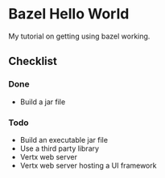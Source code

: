# Bazel Hello World

My tutorial on getting using bazel working. 

## Checklist

### Done

- Build a jar file

### Todo

- Build an executable jar file
- Use a third party library
- Vertx web server
- Vertx web server hosting a UI framework




